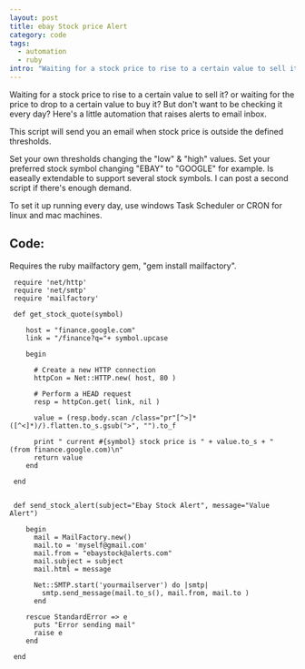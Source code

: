 ```yaml
--- 
layout: post
title: ebay Stock price Alert
category: code
tags:
  - automation
  - ruby
intro: "Waiting for a stock price to rise to a certain value to sell it? or waiting for the price to drop to a certain value to buy it? But don't want to be checking it every day? Here's a little automation that raises alerts to email inbox."
---
```


Waiting for a stock price to rise to a certain value to sell it? or waiting for the price to drop to a certain value to buy it? But don't want to be checking it every day? Here's a little automation that raises alerts to email inbox.

This script will send you an email when stock price is outside the defined thresholds.

Set your own thresholds changing the "low" & "high" values.
Set your preferred stock symbol changing "EBAY" to "GOOGLE" for example. Is easeally extendable to support several stock symbols. I can post a second script if there's enough demand.

To set it up running every day, use windows Task Scheduler or CRON for linux and mac machines.


## Code:

Requires the ruby mailfactory gem, "gem install mailfactory".

	 require 'net/http'
	 require 'net/smtp'
	 require 'mailfactory'

	 def get_stock_quote(symbol)

	    host = "finance.google.com"
	    link = "/finance?q="+ symbol.upcase

	    begin

	      # Create a new HTTP connection
	      httpCon = Net::HTTP.new( host, 80 )

	      # Perform a HEAD request
	      resp = httpCon.get( link, nil )

	      value = (resp.body.scan /class="pr"[^>]*([^<]*)/).flatten.to_s.gsub(">", "").to_f

	      print " current #{symbol} stock price is " + value.to_s + " (from finance.google.com)\n"
	      return value
	    end

	 end


	 def send_stock_alert(subject="Ebay Stock Alert", message="Value Alert")

	    begin
	      mail = MailFactory.new()
	      mail.to = 'myself@gmail.com'
	      mail.from = "ebaystock@alerts.com"
	      mail.subject = subject
	      mail.html = message

	      Net::SMTP.start('yourmailserver') do |smtp|
	        smtp.send_message(mail.to_s(), mail.from, mail.to )
	      end

	    rescue StandardError => e
	      puts "Error sending mail"
	      raise e
	    end

	 end